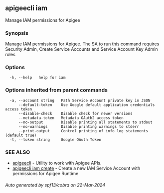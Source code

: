 ## apigeecli iam

Manage IAM permissions for Apigee

### Synopsis

Manage IAM permissions for Apigee. The SA to run this command requires Security Admin, Create Service Accounts and Service Account Key Admin roles

### Options

```
  -h, --help   help for iam
```

### Options inherited from parent commands

```
  -a, --account string   Path Service Account private key in JSON
      --default-token    Use Google default application credentials access token
      --disable-check    Disable check for newer versions
      --metadata-token   Metadata OAuth2 access token
      --no-output        Disable printing all statements to stdout
      --no-warnings      Disable printing warnings to stderr
      --print-output     Control printing of info log statements (default true)
  -t, --token string     Google OAuth Token
```

### SEE ALSO

* [apigeecli](apigeecli.md)	 - Utility to work with Apigee APIs.
* [apigeecli iam create](apigeecli_iam_create.md)	 - Create a new IAM Service Account with permissions for Apigee Runtime

###### Auto generated by spf13/cobra on 22-Mar-2024
